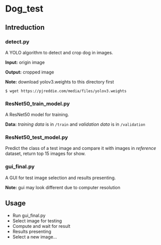 # Dog_test

## Intreduction

### detect.py

A YOLO algorithm to detect and crop dog in images.

__Input:__ origin image

__Output:__ cropped image

__Note:__ download yolov3.weights to this directory first

```shell
$ wget https://pjreddie.com/media/files/yolov3.weights
```



### ResNet50_train_model.py

A ResNet50 model for training.

__Data:__ _training data_ is in `/train` and _validation data_ is in `/validation`



### ResNet50_test_model.py

Predict the class of a test image and compare it with images in _reference_ dataset, return top 15 images for show.



### gui_final.py

A GUI for test image selection and results presenting.

__Note:__ gui may look different due to computer resolution



## Usage

- Run gui_final.py
- Select image for testing
- Compute and wait for result
- Results presenting
- Select a new image...

